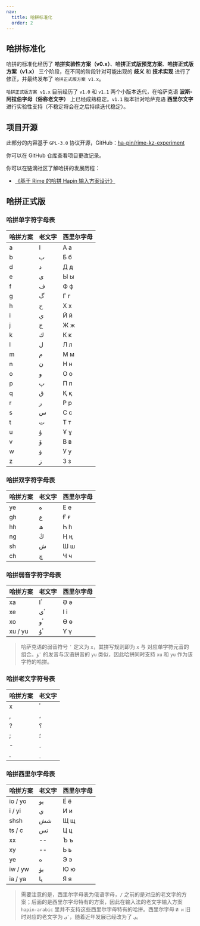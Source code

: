 ```yaml
---
nav:
  title: 哈拼标准化
  order: 2
---
```


## 哈拼标准化

哈拼的标准化经历了 **哈拼实验性方案（v0.x）**、**哈拼正式版预览方案**、**哈拼正式版方案（v1.x）** 三个阶段，在不同的阶段针对可能出现的 **歧义** 和 **技术实现** 进行了修正，并最终发布了 `哈拼正式版方案 v1.x`。

`哈拼正式版方案 v1.x` 目前经历了 `v1.0` 和 `v1.1` 两个小版本迭代，在哈萨克语 **波斯-阿拉伯字母（俗称老文字）** 上已经成熟稳定。`v1.1` 版本针对哈萨克语 **西里尔文字** 进行实验性支持（不稳定将会在之后持续迭代稳定）。

## 项目开源

此部分的内容基于 `GPL-3.0` 协议开源，GitHub：[ha-pin/rime-kz-experiment](https://github.com/ha-pin/rime-kz-experiment)

你可以在 GitHub 仓库查看项目更改记录。

你可以在链滴社区了解哈拼的发展历程：

- [《基于 Rime 的哈拼 Hapin 输入方案设计》](https://ld246.com/article/1643308814896)

## 哈拼正式版

### 哈拼单字符字母表

| 哈拼方案 | 老文字 | 西里尔字母 |
| -------- | ------ | ---------- |
| a        | ا      | А а        |
| b        | ب      | Б б        |
| d        | د      | Д д        |
| e        | ى      | Ы ы        |
| f        | ف      | Ф ф        |
| g        | گ      | Г г        |
| h        | ح      | Х х        |
| i        | ي      | Й й        |
| j        | ج      | Ж ж        |
| k        | ك      | К к        |
| l        | ل      | Л л        |
| m        | م      | М м        |
| n        | ن      | Н н        |
| o        | و      | О о        |
| p        | پ      | П п        |
| q        | ق      | Қ қ        |
| r        | ر      | Р р        |
| s        | س      | С с        |
| t        | ت      | Т т        |
| u        | ۇ      | Ұ ұ        |
| v        | ۆ      | В в        |
| w        | ۋ      | У у        |
| z        | ز      | З з        |

### 哈拼双字符字母表

| 哈拼方案 | 老文字 | 西里尔字母 |
| -------- | ------ | ---------- |
| ye       | ە      | Е е        |
| gh       | ع      | Ғ ғ        |
| hh       | ھ      | Һ һ        |
| ng       | ڭ      | Ң ң        |
| sh       | ش      | Ш ш        |
| ch       | چ      | Ч ч        |

### 哈拼弱音字符字母表

| 哈拼方案 | 老文字 | 西里尔字母 |
| -------- | ------ | ---------- |
| xa       | ٴا     | Ә ә        |
| xe       | ٴى     | І і        |
| xo       | ٴو     | Ө ө        |
| xu / yu  | ٴۇ     | Ү ү        |

> 哈萨克语的弱音符号 `ٴ` 定义为 `x`，其拼写规则即为 `x` 与 对应单字符元音的组合。`ٴۇ` 的发音与汉语拼音的 `yu` 类似，因此哈拼同时支持 `xu` 和 `yu` 作为该字符的哈拼。

### 哈拼老文字符号表

| 哈拼方案 | 老文字 |
| -------- | ------ |
| x        | ٴ      |
| ,        | ،      |
| ?        | ؟      |
| ;        | ؛      |
| -        | ۔      |
| .        | ٜ      |

### 哈拼西里尔字母表

| 哈拼方案 | 老文字 | 西里尔字母 |
| -------- | ------ | ---------- |
| io / yo  | يو     | Ё ё        |
| i / yi   | ي      | И и        |
| shsh     | شش     | Щ щ        |
| ts / c   | تس     | Ц ц        |
| xx       | --     | Ъ ъ        |
| xy       | --     | Ь ь        |
| ye       | ە      | Э э        |
| iw / yw  | يۋ     | Ю ю        |
| ia / ya  | يا     | Я я        |

> 需要注意的是，西里尔字母表为俄语字母，`/` 之前的是对应的老文字的方案；后面的是西里尔字母特有的方案，因此在输入法的老文字输入方案 `hapin-arabic` 里并不支持这些西里尔字母特有的哈拼。西里尔字母 `И и` 旧时对应的老文字为 `ٴى`，随着近年发展已经改为了 `ي`。
